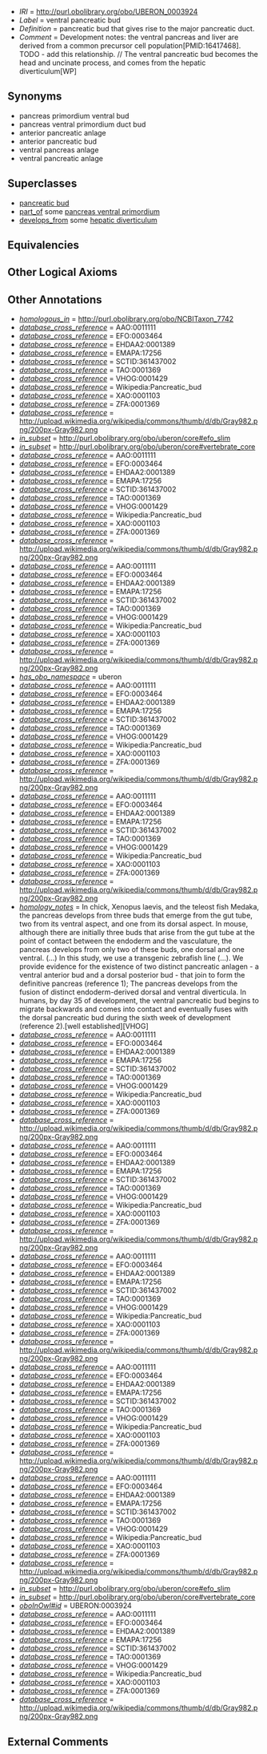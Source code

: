  * *IRI* = http://purl.obolibrary.org/obo/UBERON_0003924
 * *Label* = ventral pancreatic bud
 * *Definition* = pancreatic bud that gives rise to the major pancreatic duct.
 * *Comment* = Development notes: the ventral pancreas and liver are derived from a common precursor cell population[PMID:16417468]. TODO - add this relationship. // The ventral pancreatic bud becomes the head and uncinate process, and comes from the hepatic diverticulum[WP]

## Synonyms

 * pancreas primordium ventral bud
 * pancreas ventral primordium duct bud
 * anterior pancreatic anlage
 * anterior pancreatic bud
 * ventral pancreas anlage
 * ventral pancreatic anlage

## Superclasses

 * [pancreatic bud](../../UBERON/22/UBERON_0003922.md)
 * [part_of](../../BFO/50/BFO_0000050.md) some [pancreas ventral primordium](../../UBERON/76/UBERON_0010376.md)
 * [develops_from](../../RO/02/RO_0002202.md) some [hepatic diverticulum](../../UBERON/35/UBERON_0008835.md)

## Equivalencies


## Other Logical Axioms


## Other Annotations

 * *[homologous_in](../../core#homologous/in/core#homologous_in.md)* = http://purl.obolibrary.org/obo/NCBITaxon_7742
 * *[database_cross_reference](../../ef/oboInOwl#hasDbXref.md)* = AAO:0011111
 * *[database_cross_reference](../../ef/oboInOwl#hasDbXref.md)* = EFO:0003464
 * *[database_cross_reference](../../ef/oboInOwl#hasDbXref.md)* = EHDAA2:0001389
 * *[database_cross_reference](../../ef/oboInOwl#hasDbXref.md)* = EMAPA:17256
 * *[database_cross_reference](../../ef/oboInOwl#hasDbXref.md)* = SCTID:361437002
 * *[database_cross_reference](../../ef/oboInOwl#hasDbXref.md)* = TAO:0001369
 * *[database_cross_reference](../../ef/oboInOwl#hasDbXref.md)* = VHOG:0001429
 * *[database_cross_reference](../../ef/oboInOwl#hasDbXref.md)* = Wikipedia:Pancreatic_bud
 * *[database_cross_reference](../../ef/oboInOwl#hasDbXref.md)* = XAO:0001103
 * *[database_cross_reference](../../ef/oboInOwl#hasDbXref.md)* = ZFA:0001369
 * *[database_cross_reference](../../ef/oboInOwl#hasDbXref.md)* = http://upload.wikimedia.org/wikipedia/commons/thumb/d/db/Gray982.png/200px-Gray982.png
 * *[in_subset](../../et/oboInOwl#inSubset.md)* = http://purl.obolibrary.org/obo/uberon/core#efo_slim
 * *[in_subset](../../et/oboInOwl#inSubset.md)* = http://purl.obolibrary.org/obo/uberon/core#vertebrate_core
 * *[database_cross_reference](../../ef/oboInOwl#hasDbXref.md)* = AAO:0011111
 * *[database_cross_reference](../../ef/oboInOwl#hasDbXref.md)* = EFO:0003464
 * *[database_cross_reference](../../ef/oboInOwl#hasDbXref.md)* = EHDAA2:0001389
 * *[database_cross_reference](../../ef/oboInOwl#hasDbXref.md)* = EMAPA:17256
 * *[database_cross_reference](../../ef/oboInOwl#hasDbXref.md)* = SCTID:361437002
 * *[database_cross_reference](../../ef/oboInOwl#hasDbXref.md)* = TAO:0001369
 * *[database_cross_reference](../../ef/oboInOwl#hasDbXref.md)* = VHOG:0001429
 * *[database_cross_reference](../../ef/oboInOwl#hasDbXref.md)* = Wikipedia:Pancreatic_bud
 * *[database_cross_reference](../../ef/oboInOwl#hasDbXref.md)* = XAO:0001103
 * *[database_cross_reference](../../ef/oboInOwl#hasDbXref.md)* = ZFA:0001369
 * *[database_cross_reference](../../ef/oboInOwl#hasDbXref.md)* = http://upload.wikimedia.org/wikipedia/commons/thumb/d/db/Gray982.png/200px-Gray982.png
 * *[database_cross_reference](../../ef/oboInOwl#hasDbXref.md)* = AAO:0011111
 * *[database_cross_reference](../../ef/oboInOwl#hasDbXref.md)* = EFO:0003464
 * *[database_cross_reference](../../ef/oboInOwl#hasDbXref.md)* = EHDAA2:0001389
 * *[database_cross_reference](../../ef/oboInOwl#hasDbXref.md)* = EMAPA:17256
 * *[database_cross_reference](../../ef/oboInOwl#hasDbXref.md)* = SCTID:361437002
 * *[database_cross_reference](../../ef/oboInOwl#hasDbXref.md)* = TAO:0001369
 * *[database_cross_reference](../../ef/oboInOwl#hasDbXref.md)* = VHOG:0001429
 * *[database_cross_reference](../../ef/oboInOwl#hasDbXref.md)* = Wikipedia:Pancreatic_bud
 * *[database_cross_reference](../../ef/oboInOwl#hasDbXref.md)* = XAO:0001103
 * *[database_cross_reference](../../ef/oboInOwl#hasDbXref.md)* = ZFA:0001369
 * *[database_cross_reference](../../ef/oboInOwl#hasDbXref.md)* = http://upload.wikimedia.org/wikipedia/commons/thumb/d/db/Gray982.png/200px-Gray982.png
 * *[has_obo_namespace](../../ce/oboInOwl#hasOBONamespace.md)* = uberon
 * *[database_cross_reference](../../ef/oboInOwl#hasDbXref.md)* = AAO:0011111
 * *[database_cross_reference](../../ef/oboInOwl#hasDbXref.md)* = EFO:0003464
 * *[database_cross_reference](../../ef/oboInOwl#hasDbXref.md)* = EHDAA2:0001389
 * *[database_cross_reference](../../ef/oboInOwl#hasDbXref.md)* = EMAPA:17256
 * *[database_cross_reference](../../ef/oboInOwl#hasDbXref.md)* = SCTID:361437002
 * *[database_cross_reference](../../ef/oboInOwl#hasDbXref.md)* = TAO:0001369
 * *[database_cross_reference](../../ef/oboInOwl#hasDbXref.md)* = VHOG:0001429
 * *[database_cross_reference](../../ef/oboInOwl#hasDbXref.md)* = Wikipedia:Pancreatic_bud
 * *[database_cross_reference](../../ef/oboInOwl#hasDbXref.md)* = XAO:0001103
 * *[database_cross_reference](../../ef/oboInOwl#hasDbXref.md)* = ZFA:0001369
 * *[database_cross_reference](../../ef/oboInOwl#hasDbXref.md)* = http://upload.wikimedia.org/wikipedia/commons/thumb/d/db/Gray982.png/200px-Gray982.png
 * *[database_cross_reference](../../ef/oboInOwl#hasDbXref.md)* = AAO:0011111
 * *[database_cross_reference](../../ef/oboInOwl#hasDbXref.md)* = EFO:0003464
 * *[database_cross_reference](../../ef/oboInOwl#hasDbXref.md)* = EHDAA2:0001389
 * *[database_cross_reference](../../ef/oboInOwl#hasDbXref.md)* = EMAPA:17256
 * *[database_cross_reference](../../ef/oboInOwl#hasDbXref.md)* = SCTID:361437002
 * *[database_cross_reference](../../ef/oboInOwl#hasDbXref.md)* = TAO:0001369
 * *[database_cross_reference](../../ef/oboInOwl#hasDbXref.md)* = VHOG:0001429
 * *[database_cross_reference](../../ef/oboInOwl#hasDbXref.md)* = Wikipedia:Pancreatic_bud
 * *[database_cross_reference](../../ef/oboInOwl#hasDbXref.md)* = XAO:0001103
 * *[database_cross_reference](../../ef/oboInOwl#hasDbXref.md)* = ZFA:0001369
 * *[database_cross_reference](../../ef/oboInOwl#hasDbXref.md)* = http://upload.wikimedia.org/wikipedia/commons/thumb/d/db/Gray982.png/200px-Gray982.png
 * *[homology_notes](../../UBPROP/03/UBPROP_0000003.md)* = In chick, Xenopus laevis, and the teleost fish Medaka, the pancreas develops from three buds that emerge from the gut tube, two from its ventral aspect, and one from its dorsal aspect. In mouse, although there are initially three buds that arise from the gut tube at the point of contact between the endoderm and the vasculature, the pancreas develops from only two of these buds, one dorsal and one ventral. (...) In this study, we use a transgenic zebrafish line (...). We provide evidence for the existence of two distinct pancreatic anlagen - a ventral anterior bud and a dorsal posterior bud - that join to form the definitive pancreas (reference 1); The pancreas develops from the fusion of distinct endoderm-derived dorsal and ventral diverticula. In humans, by day 35 of development, the ventral pancreatic bud begins to migrate backwards and comes into contact and eventually fuses with the dorsal pancreatic bud during the sixth week of development (reference 2).[well established][VHOG]
 * *[database_cross_reference](../../ef/oboInOwl#hasDbXref.md)* = AAO:0011111
 * *[database_cross_reference](../../ef/oboInOwl#hasDbXref.md)* = EFO:0003464
 * *[database_cross_reference](../../ef/oboInOwl#hasDbXref.md)* = EHDAA2:0001389
 * *[database_cross_reference](../../ef/oboInOwl#hasDbXref.md)* = EMAPA:17256
 * *[database_cross_reference](../../ef/oboInOwl#hasDbXref.md)* = SCTID:361437002
 * *[database_cross_reference](../../ef/oboInOwl#hasDbXref.md)* = TAO:0001369
 * *[database_cross_reference](../../ef/oboInOwl#hasDbXref.md)* = VHOG:0001429
 * *[database_cross_reference](../../ef/oboInOwl#hasDbXref.md)* = Wikipedia:Pancreatic_bud
 * *[database_cross_reference](../../ef/oboInOwl#hasDbXref.md)* = XAO:0001103
 * *[database_cross_reference](../../ef/oboInOwl#hasDbXref.md)* = ZFA:0001369
 * *[database_cross_reference](../../ef/oboInOwl#hasDbXref.md)* = http://upload.wikimedia.org/wikipedia/commons/thumb/d/db/Gray982.png/200px-Gray982.png
 * *[database_cross_reference](../../ef/oboInOwl#hasDbXref.md)* = AAO:0011111
 * *[database_cross_reference](../../ef/oboInOwl#hasDbXref.md)* = EFO:0003464
 * *[database_cross_reference](../../ef/oboInOwl#hasDbXref.md)* = EHDAA2:0001389
 * *[database_cross_reference](../../ef/oboInOwl#hasDbXref.md)* = EMAPA:17256
 * *[database_cross_reference](../../ef/oboInOwl#hasDbXref.md)* = SCTID:361437002
 * *[database_cross_reference](../../ef/oboInOwl#hasDbXref.md)* = TAO:0001369
 * *[database_cross_reference](../../ef/oboInOwl#hasDbXref.md)* = VHOG:0001429
 * *[database_cross_reference](../../ef/oboInOwl#hasDbXref.md)* = Wikipedia:Pancreatic_bud
 * *[database_cross_reference](../../ef/oboInOwl#hasDbXref.md)* = XAO:0001103
 * *[database_cross_reference](../../ef/oboInOwl#hasDbXref.md)* = ZFA:0001369
 * *[database_cross_reference](../../ef/oboInOwl#hasDbXref.md)* = http://upload.wikimedia.org/wikipedia/commons/thumb/d/db/Gray982.png/200px-Gray982.png
 * *[database_cross_reference](../../ef/oboInOwl#hasDbXref.md)* = AAO:0011111
 * *[database_cross_reference](../../ef/oboInOwl#hasDbXref.md)* = EFO:0003464
 * *[database_cross_reference](../../ef/oboInOwl#hasDbXref.md)* = EHDAA2:0001389
 * *[database_cross_reference](../../ef/oboInOwl#hasDbXref.md)* = EMAPA:17256
 * *[database_cross_reference](../../ef/oboInOwl#hasDbXref.md)* = SCTID:361437002
 * *[database_cross_reference](../../ef/oboInOwl#hasDbXref.md)* = TAO:0001369
 * *[database_cross_reference](../../ef/oboInOwl#hasDbXref.md)* = VHOG:0001429
 * *[database_cross_reference](../../ef/oboInOwl#hasDbXref.md)* = Wikipedia:Pancreatic_bud
 * *[database_cross_reference](../../ef/oboInOwl#hasDbXref.md)* = XAO:0001103
 * *[database_cross_reference](../../ef/oboInOwl#hasDbXref.md)* = ZFA:0001369
 * *[database_cross_reference](../../ef/oboInOwl#hasDbXref.md)* = http://upload.wikimedia.org/wikipedia/commons/thumb/d/db/Gray982.png/200px-Gray982.png
 * *[database_cross_reference](../../ef/oboInOwl#hasDbXref.md)* = AAO:0011111
 * *[database_cross_reference](../../ef/oboInOwl#hasDbXref.md)* = EFO:0003464
 * *[database_cross_reference](../../ef/oboInOwl#hasDbXref.md)* = EHDAA2:0001389
 * *[database_cross_reference](../../ef/oboInOwl#hasDbXref.md)* = EMAPA:17256
 * *[database_cross_reference](../../ef/oboInOwl#hasDbXref.md)* = SCTID:361437002
 * *[database_cross_reference](../../ef/oboInOwl#hasDbXref.md)* = TAO:0001369
 * *[database_cross_reference](../../ef/oboInOwl#hasDbXref.md)* = VHOG:0001429
 * *[database_cross_reference](../../ef/oboInOwl#hasDbXref.md)* = Wikipedia:Pancreatic_bud
 * *[database_cross_reference](../../ef/oboInOwl#hasDbXref.md)* = XAO:0001103
 * *[database_cross_reference](../../ef/oboInOwl#hasDbXref.md)* = ZFA:0001369
 * *[database_cross_reference](../../ef/oboInOwl#hasDbXref.md)* = http://upload.wikimedia.org/wikipedia/commons/thumb/d/db/Gray982.png/200px-Gray982.png
 * *[database_cross_reference](../../ef/oboInOwl#hasDbXref.md)* = AAO:0011111
 * *[database_cross_reference](../../ef/oboInOwl#hasDbXref.md)* = EFO:0003464
 * *[database_cross_reference](../../ef/oboInOwl#hasDbXref.md)* = EHDAA2:0001389
 * *[database_cross_reference](../../ef/oboInOwl#hasDbXref.md)* = EMAPA:17256
 * *[database_cross_reference](../../ef/oboInOwl#hasDbXref.md)* = SCTID:361437002
 * *[database_cross_reference](../../ef/oboInOwl#hasDbXref.md)* = TAO:0001369
 * *[database_cross_reference](../../ef/oboInOwl#hasDbXref.md)* = VHOG:0001429
 * *[database_cross_reference](../../ef/oboInOwl#hasDbXref.md)* = Wikipedia:Pancreatic_bud
 * *[database_cross_reference](../../ef/oboInOwl#hasDbXref.md)* = XAO:0001103
 * *[database_cross_reference](../../ef/oboInOwl#hasDbXref.md)* = ZFA:0001369
 * *[database_cross_reference](../../ef/oboInOwl#hasDbXref.md)* = http://upload.wikimedia.org/wikipedia/commons/thumb/d/db/Gray982.png/200px-Gray982.png
 * *[in_subset](../../et/oboInOwl#inSubset.md)* = http://purl.obolibrary.org/obo/uberon/core#efo_slim
 * *[in_subset](../../et/oboInOwl#inSubset.md)* = http://purl.obolibrary.org/obo/uberon/core#vertebrate_core
 * *[oboInOwl#id](../../id/oboInOwl#id.md)* = UBERON:0003924
 * *[database_cross_reference](../../ef/oboInOwl#hasDbXref.md)* = AAO:0011111
 * *[database_cross_reference](../../ef/oboInOwl#hasDbXref.md)* = EFO:0003464
 * *[database_cross_reference](../../ef/oboInOwl#hasDbXref.md)* = EHDAA2:0001389
 * *[database_cross_reference](../../ef/oboInOwl#hasDbXref.md)* = EMAPA:17256
 * *[database_cross_reference](../../ef/oboInOwl#hasDbXref.md)* = SCTID:361437002
 * *[database_cross_reference](../../ef/oboInOwl#hasDbXref.md)* = TAO:0001369
 * *[database_cross_reference](../../ef/oboInOwl#hasDbXref.md)* = VHOG:0001429
 * *[database_cross_reference](../../ef/oboInOwl#hasDbXref.md)* = Wikipedia:Pancreatic_bud
 * *[database_cross_reference](../../ef/oboInOwl#hasDbXref.md)* = XAO:0001103
 * *[database_cross_reference](../../ef/oboInOwl#hasDbXref.md)* = ZFA:0001369
 * *[database_cross_reference](../../ef/oboInOwl#hasDbXref.md)* = http://upload.wikimedia.org/wikipedia/commons/thumb/d/db/Gray982.png/200px-Gray982.png

## External Comments

